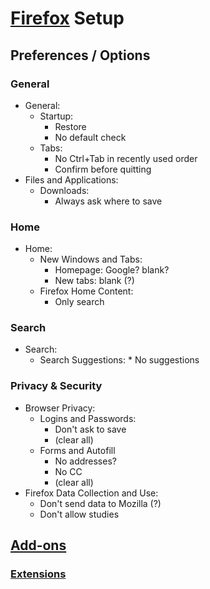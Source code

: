 
# [Firefox][firefox] Setup

[firefox]: https://www.mozilla.org/en-US/firefox/new/

## Preferences / Options

### General

* General:
    * Startup:
        * Restore
        * No default check
    * Tabs:
        * No Ctrl+Tab in recently used order
        * Confirm before quitting
* Files and Applications:
    * Downloads:
        * Always ask where to save

### Home

* Home:
    * New Windows and Tabs:
        * Homepage: Google? blank?
        * New tabs: blank (?)
    * Firefox Home Content:
        * Only search

### Search

* Search:
    * Search Suggestions:
            * No suggestions

### Privacy & Security

* Browser Privacy:
    * Logins and Passwords:
        * Don't ask to save
        * (clear all)
    * Forms and Autofill
        * No addresses?
        * No CC
        * (clear all)
* Firefox Data Collection and Use:
    * Don't send data to Mozilla (?)
    * Don't allow studies

## [Add-ons][add-ons]

[add-ons]: https://addons.mozilla.org/en-US/firefox/

### [Extensions][extensions]

[extensions]: https://addons.mozilla.org/en-US/firefox/extensions/
